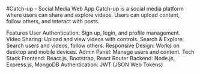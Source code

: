 #Catch-up - Social Media Web App
Catch-up is a social media platform where users can share and explore videos. Users can upload content, follow others, and interact with posts.

Features
User Authentication: Sign up, login, and profile management.
Video Sharing: Upload and view videos with controls.
Search & Explore: Search users and videos, follow others.
Responsive Design: Works on desktop and mobile devices.
Admin Panel: Manage users and content.
Tech Stack
Frontend: React.js, Bootstrap, React Router
Backend: Node.js, Express.js, MongoDB
Authentication: JWT (JSON Web Tokens)
